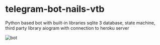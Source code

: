 # telegram-bot-nails-vtb

Python based bot with built-in libraries sqlite 3 database, state machine, third party library aiogram with connection to heroku server

![bot](https://user-images.githubusercontent.com/110237352/195894713-ede3ccc3-9995-40a1-8c70-74d28a9d13c5.gif)
